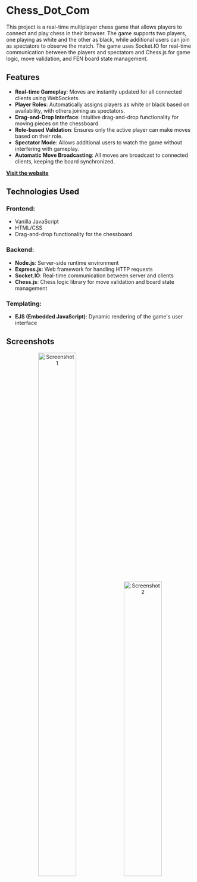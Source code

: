 # Chess_Dot_Com 

This project is a real-time multiplayer chess game that allows players to connect and play chess in their browser. The game supports two players, one playing as white and the other as black, while additional users can join as spectators to observe the match. The game uses Socket.IO for real-time communication between the players and spectators and Chess.js for game logic, move validation, and FEN board state management.

## Features

- **Real-time Gameplay**: Moves are instantly updated for all connected clients using WebSockets.
- **Player Roles**: Automatically assigns players as white or black based on availability, with others joining as spectators.
- **Drag-and-Drop Interface**: Intuitive drag-and-drop functionality for moving pieces on the chessboard.
- **Role-based Validation**: Ensures only the active player can make moves based on their role.
- **Spectator Mode**: Allows additional users to watch the game without interfering with gameplay.
- **Automatic Move Broadcasting**: All moves are broadcast to connected clients, keeping the board synchronized.

**[Visit the website](https://chess-dot-com-3.onrender.com/)**

## Technologies Used

### Frontend:
- Vanilla JavaScript
- HTML/CSS
- Drag-and-drop functionality for the chessboard

### Backend:
- **Node.js**: Server-side runtime environment
- **Express.js**: Web framework for handling HTTP requests
- **Socket.IO**: Real-time communication between server and clients
- **Chess.js**: Chess logic library for move validation and board state management

### Templating:
- **EJS (Embedded JavaScript)**: Dynamic rendering of the game's user interface

## Screenshots

<p align="center">
  <img src="https://github.com/user-attachments/assets/f0be7c1b-ae99-4abb-a902-1e565cbf4b32" alt="Screenshot 1" width="45%" height="60%">
  <img src="https://github.com/user-attachments/assets/c72baded-8f58-4c32-9276-9f5c7f05ffee" alt="Screenshot 2" width="45%">
</p>
